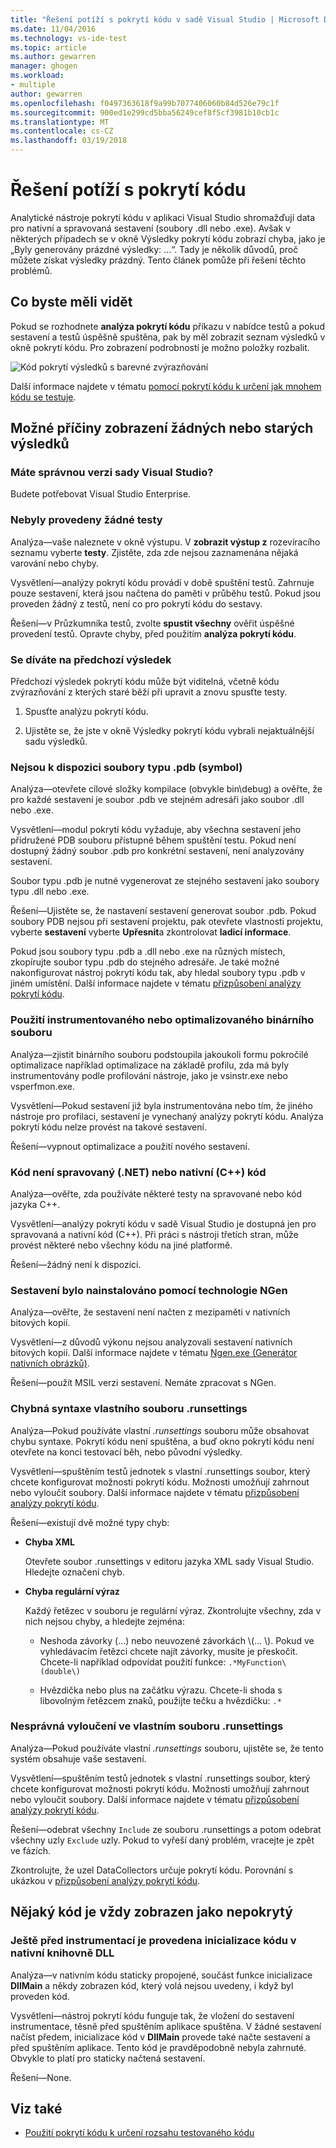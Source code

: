 ```yaml
---
title: "Řešení potíží s pokrytí kódu v sadě Visual Studio | Microsoft Docs"
ms.date: 11/04/2016
ms.technology: vs-ide-test
ms.topic: article
ms.author: gewarren
manager: ghogen
ms.workload:
- multiple
author: gewarren
ms.openlocfilehash: f0497363618f9a99b7077406060b84d526e79c1f
ms.sourcegitcommit: 900ed1e299cd5bba56249cef8f5cf3981b10cb1c
ms.translationtype: MT
ms.contentlocale: cs-CZ
ms.lasthandoff: 03/19/2018
---
```

# <a name="troubleshoot-code-coverage"></a>Řešení potíží s pokrytí kódu

Analytické nástroje pokrytí kódu v aplikaci Visual Studio shromažďují data pro nativní a spravovaná sestavení (soubory .dll nebo .exe). Avšak v některých případech se v okně Výsledky pokrytí kódu zobrazí chyba, jako je „Byly generovány prázdné výsledky: ...“. Tady je několik důvodů, proč můžete získat výsledky prázdný. Tento článek pomůže při řešení těchto problémů.

## <a name="what-you-should-see"></a>Co byste měli vidět

Pokud se rozhodnete **analýza pokrytí kódu** příkazu v nabídce testů a pokud sestavení a testů úspěšně spuštěna, pak by měl zobrazit seznam výsledků v okně pokrytí kódu. Pro zobrazení podrobností je možno položky rozbalit.

![Kód pokrytí výsledků s barevné zvýrazňování](../test/media/codecoverage1.png "CodeCoverage1")

Další informace najdete v tématu [pomocí pokrytí kódu k určení jak mnohem kódu se testuje](../test/using-code-coverage-to-determine-how-much-code-is-being-tested.md).

## <a name="possible-reasons-for-seeing-no-results-or-old-results"></a>Možné příčiny zobrazení žádných nebo starých výsledků

### <a name="do-you-have-the-right-edition-of-visual-studio"></a>Máte správnou verzi sady Visual Studio?
 Budete potřebovat Visual Studio Enterprise.

### <a name="no-tests-were-executed"></a>Nebyly provedeny žádné testy

Analýza&mdash;vaše naleznete v okně výstupu. V **zobrazit výstup z** rozevíracího seznamu vyberte **testy**. Zjistěte, zda zde nejsou zaznamenána nějaká varování nebo chyby.

Vysvětlení&mdash;analýzy pokrytí kódu provádí v době spuštění testů. Zahrnuje pouze sestavení, která jsou načtena do paměti v průběhu testů. Pokud jsou proveden žádný z testů, není co pro pokrytí kódu do sestavy.

Řešení&mdash;v Průzkumníka testů, zvolte **spustit všechny** ověřit úspěšné provedení testů. Opravte chyby, před použitím **analýza pokrytí kódu**.

### <a name="youre-looking-at-a-previous-result"></a>Se díváte na předchozí výsledek

Předchozí výsledek pokrytí kódu může být viditelná, včetně kódu zvýrazňování z kterých staré běží při upravit a znovu spusťte testy.

1.  Spusťte analýzu pokrytí kódu.

2.  Ujistěte se, že jste v okně Výsledky pokrytí kódu vybrali nejaktuálnější sadu výsledků.

### <a name="pdb-symbol-files-are-unavailable"></a>Nejsou k dispozici soubory typu .pdb (symbol)

Analýza&mdash;otevřete cílové složky kompilace (obvykle bin\debug) a ověřte, že pro každé sestavení je soubor .pdb ve stejném adresáři jako soubor .dll nebo .exe.

Vysvětlení&mdash;modul pokrytí kódu vyžaduje, aby všechna sestavení jeho přidružené PDB souboru přístupné během spuštění testu. Pokud není dostupný žádný soubor .pdb pro konkrétní sestavení, není analyzovány sestavení.

Soubor typu .pdb je nutné vygenerovat ze stejného sestavení jako soubory typu .dll nebo .exe.

Řešení&mdash;Ujistěte se, že nastavení sestavení generovat soubor .pdb. Pokud soubory PDB nejsou při sestavení projektu, pak otevřete vlastnosti projektu, vyberte **sestavení** vyberte **Upřesnit**a zkontrolovat **ladicí informace**.

Pokud jsou soubory typu .pdb a .dll nebo .exe na různých místech, zkopírujte soubor typu .pdb do stejného adresáře. Je také možné nakonfigurovat nástroj pokrytí kódu tak, aby hledal soubory typu .pdb v jiném umístění. Další informace najdete v tématu [přizpůsobení analýzy pokrytí kódu](../test/customizing-code-coverage-analysis.md).

### <a name="using-an-instrumented-or-optimized-binary"></a>Použití instrumentovaného nebo optimalizovaného binárního souboru

Analýza&mdash;zjistit binárního souboru podstoupila jakoukoli formu pokročilé optimalizace například optimalizace na základě profilu, zda má byly instrumentovány podle profilování nástroje, jako je vsinstr.exe nebo vsperfmon.exe.

Vysvětlení&mdash;Pokud sestavení již byla instrumentována nebo tím, že jiného nástroje pro profilaci, sestavení je vynechaný analýzy pokrytí kódu. Analýza pokrytí kódu nelze provést na takové sestavení.

Řešení&mdash;vypnout optimalizace a použití nového sestavení.

### <a name="code-is-not-managed-net-or-native-c-code"></a>Kód není spravovaný (.NET) nebo nativní (C++) kód

Analýza&mdash;ověřte, zda používáte některé testy na spravované nebo kód jazyka C++.

Vysvětlení&mdash;analýzy pokrytí kódu v sadě Visual Studio je dostupná jen pro spravovaná a nativní kód (C++). Při práci s nástroji třetích stran, může provést některé nebo všechny kódu na jiné platformě.

Řešení&mdash;žádný není k dispozici.

### <a name="assembly-has-been-installed-by-ngen"></a>Sestavení bylo nainstalováno pomocí technologie NGen

Analýza&mdash;ověřte, že sestavení není načten z mezipaměti v nativních bitových kopií.

Vysvětlení&mdash;z důvodů výkonu nejsou analyzovali sestavení nativních bitových kopií. Další informace najdete v tématu [Ngen.exe (Generátor nativních obrázků)](/dotnet/framework/tools/ngen-exe-native-image-generator).

Řešení&mdash;použít MSIL verzi sestavení. Nemáte zpracovat s NGen.

### <a name="custom-runsettings-file-with-bad-syntax"></a>Chybná syntaxe vlastního souboru .runsettings

Analýza&mdash;Pokud používáte vlastní *.runsettings* souboru může obsahovat chybu syntaxe. Pokrytí kódu není spuštěna, a buď okno pokrytí kódu není otevřete na konci testovací běh, nebo původní výsledky.

Vysvětlení&mdash;spuštěním testů jednotek s vlastní .runsettings soubor, který chcete konfigurovat možnosti pokrytí kódu. Možnosti umožňují zahrnout nebo vyloučit soubory. Další informace najdete v tématu [přizpůsobení analýzy pokrytí kódu](../test/customizing-code-coverage-analysis.md).

Řešení&mdash;existují dvě možné typy chyb:

-   **Chyba XML**

     Otevřete soubor .runsettings v editoru jazyka XML sady Visual Studio. Hledejte označení chyb.

-   **Chyba regulární výraz**

     Každý řetězec v souboru je regulární výraz. Zkontrolujte všechny, zda v nich nejsou chyby, a hledejte zejména:

    -   Neshoda závorky (...) nebo neuvozené závorkách \\(... \\). Pokud ve vyhledávacím řetězci chcete najít závorky, musíte je přeskočit. Chcete-li například odpovídat použití funkce: `.*MyFunction\(double\)`

    -   Hvězdička nebo plus na začátku výrazu. Chcete-li shoda s libovolným řetězcem znaků, použijte tečku a hvězdičku: `.*`

### <a name="custom-runsettings-file-with-incorrect-exclusions"></a>Nesprávná vyloučení ve vlastním souboru .runsettings

Analýza&mdash;Pokud používáte vlastní *.runsettings* souboru, ujistěte se, že tento systém obsahuje vaše sestavení.

Vysvětlení&mdash;spuštěním testů jednotek s vlastní .runsettings soubor, který chcete konfigurovat možnosti pokrytí kódu. Možnosti umožňují zahrnout nebo vyloučit soubory. Další informace najdete v tématu [přizpůsobení analýzy pokrytí kódu](../test/customizing-code-coverage-analysis.md).

Řešení&mdash;odebrat všechny `Include` ze souboru .runsettings a potom odebrat všechny uzly `Exclude` uzly. Pokud to vyřeší daný problém, vracejte je zpět ve fázích.

Zkontrolujte, že uzel DataCollectors určuje pokrytí kódu. Porovnání s ukázkou v [přizpůsobení analýzy pokrytí kódu](../test/customizing-code-coverage-analysis.md).

## <a name="some-code-is-always-shown-as-not-covered"></a>Nějaký kód je vždy zobrazen jako nepokrytý

### <a name="initialization-code-in-native-dlls-is-executed-before-instrumentation"></a>Ještě před instrumentací je provedena inicializace kódu v nativní knihovně DLL

Analýza&mdash;v nativním kódu staticky propojené, součást funkce inicializace **DllMain** a někdy zobrazen kód, který volá nejsou uvedeny, i když byl proveden kód.

Vysvětlení&mdash;nástroj pokrytí kódu funguje tak, že vložení do sestavení instrumentace, těsně před spuštěním aplikace spuštěna. V žádné sestavení načíst předem, inicializace kód v **DllMain** provede také načte sestavení a před spuštěním aplikace. Tento kód je pravděpodobně nebyla zahrnuté. Obvykle to platí pro staticky načtená sestavení.

Řešení&mdash;None.

## <a name="see-also"></a>Viz také

- [Použití pokrytí kódu k určení rozsahu testovaného kódu](../test/using-code-coverage-to-determine-how-much-code-is-being-tested.md)